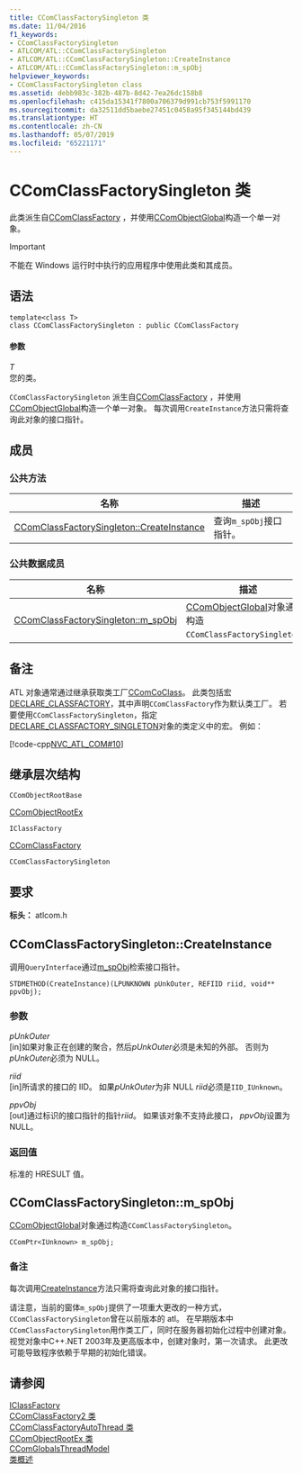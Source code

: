 ```yaml
---
title: CComClassFactorySingleton 类
ms.date: 11/04/2016
f1_keywords:
- CComClassFactorySingleton
- ATLCOM/ATL::CComClassFactorySingleton
- ATLCOM/ATL::CComClassFactorySingleton::CreateInstance
- ATLCOM/ATL::CComClassFactorySingleton::m_spObj
helpviewer_keywords:
- CComClassFactorySingleton class
ms.assetid: debb983c-382b-487b-8d42-7ea26dc158b8
ms.openlocfilehash: c415da15341f7800a706379d991cb753f5991170
ms.sourcegitcommit: da32511dd5baebe27451c0458a95f345144bd439
ms.translationtype: HT
ms.contentlocale: zh-CN
ms.lasthandoff: 05/07/2019
ms.locfileid: "65221171"
---
```

# <a name="ccomclassfactorysingleton-class"></a>CComClassFactorySingleton 类

此类派生自[CComClassFactory](../../atl/reference/ccomclassfactory-class.md) ，并使用[CComObjectGlobal](../../atl/reference/ccomobjectglobal-class.md)构造一个单一对象。

> [!IMPORTANT]
>  不能在 Windows 运行时中执行的应用程序中使用此类和其成员。

## <a name="syntax"></a>语法

```
template<class T>
class CComClassFactorySingleton : public CComClassFactory
```

#### <a name="parameters"></a>参数

*T*<br/>
您的类。

`CComClassFactorySingleton` 派生自[CComClassFactory](../../atl/reference/ccomclassfactory-class.md) ，并使用[CComObjectGlobal](../../atl/reference/ccomobjectglobal-class.md)构造一个单一对象。 每次调用`CreateInstance`方法只需将查询此对象的接口指针。

## <a name="members"></a>成员

### <a name="public-methods"></a>公共方法

|名称|描述|
|----------|-----------------|
|[CComClassFactorySingleton::CreateInstance](#createinstance)|查询`m_spObj`接口指针。|

### <a name="public-data-members"></a>公共数据成员

|名称|描述|
|----------|-----------------|
|[CComClassFactorySingleton::m_spObj](#m_spobj)|[CComObjectGlobal](../../atl/reference/ccomobjectglobal-class.md)对象通过构造`CComClassFactorySingleton`。|

## <a name="remarks"></a>备注

ATL 对象通常通过继承获取类工厂[CComCoClass](../../atl/reference/ccomcoclass-class.md)。 此类包括宏[DECLARE_CLASSFACTORY](aggregation-and-class-factory-macros.md#declare_classfactory)，其中声明`CComClassFactory`作为默认类工厂。 若要使用`CComClassFactorySingleton`，指定[DECLARE_CLASSFACTORY_SINGLETON](aggregation-and-class-factory-macros.md#declare_classfactory_singleton)对象的类定义中的宏。 例如：

[!code-cpp[NVC_ATL_COM#10](../../atl/codesnippet/cpp/ccomclassfactorysingleton-class_1.h)]

## <a name="inheritance-hierarchy"></a>继承层次结构

`CComObjectRootBase`

[CComObjectRootEx](../../atl/reference/ccomobjectrootex-class.md)

`IClassFactory`

[CComClassFactory](../../atl/reference/ccomclassfactory-class.md)

`CComClassFactorySingleton`

## <a name="requirements"></a>要求

**标头：** atlcom.h

##  <a name="createinstance"></a>  CComClassFactorySingleton::CreateInstance

调用`QueryInterface`通过[m_spObj](#m_spobj)检索接口指针。

```
STDMETHOD(CreateInstance)(LPUNKNOWN pUnkOuter, REFIID riid, void** ppvObj);
```

### <a name="parameters"></a>参数

*pUnkOuter*<br/>
[in]如果对象正在创建的聚合，然后*pUnkOuter*必须是未知的外部。 否则为*pUnkOuter*必须为 NULL。

*riid*<br/>
[in]所请求的接口的 IID。 如果*pUnkOuter*为非 NULL *riid*必须是`IID_IUnknown`。

*ppvObj*<br/>
[out]通过标识的接口指针的指针*riid*。 如果该对象不支持此接口， *ppvObj*设置为 NULL。

### <a name="return-value"></a>返回值

标准的 HRESULT 值。

##  <a name="m_spobj"></a>  CComClassFactorySingleton::m_spObj

[CComObjectGlobal](../../atl/reference/ccomobjectglobal-class.md)对象通过构造`CComClassFactorySingleton`。

```
CComPtr<IUnknown> m_spObj;
```

### <a name="remarks"></a>备注

每次调用[CreateInstance](#createinstance)方法只需将查询此对象的接口指针。

请注意，当前的窗体`m_spObj`提供了一项重大更改的一种方式，`CComClassFactorySingleton`曾在以前版本的 atl。 在早期版本中`CComClassFactorySingleton`用作类工厂，同时在服务器初始化过程中创建对象。 视觉对象中C++.NET 2003年及更高版本中，创建对象时，第一次请求。 此更改可能导致程序依赖于早期的初始化错误。

## <a name="see-also"></a>请参阅

[IClassFactory](/windows/desktop/api/unknwnbase/nn-unknwnbase-iclassfactory)<br/>
[CComClassFactory2 类](../../atl/reference/ccomclassfactory2-class.md)<br/>
[CComClassFactoryAutoThread 类](../../atl/reference/ccomclassfactoryautothread-class.md)<br/>
[CComObjectRootEx 类](../../atl/reference/ccomobjectrootex-class.md)<br/>
[CComGlobalsThreadModel](atl-typedefs.md#ccomglobalsthreadmodel)<br/>
[类概述](../../atl/atl-class-overview.md)
